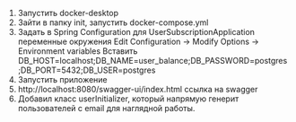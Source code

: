 1. Запустить docker-desktop
2. Зайти в папку init, запустить docker-compose.yml
3. Задать в Spring Configuration для UserSubscriptionApplication переменные окружения Edit Configuration -> Modify Options -> Environment variables 
Вставить DB_HOST=localhost;DB_NAME=user_balance;DB_PASSWORD=postgres;DB_PORT=5432;DB_USER=postgres
4. Запустить приложение
5. http://localhost:8080/swagger-ui/index.html ссылка на swagger
6. Добавил класс userInitializer, который напрямую генерит пользователей с email для наглядной работы.
